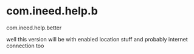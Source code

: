 com.ineed.help.b
================

com.ineed.help.better

well this version will be with enabled location stuff and probably internet connection too